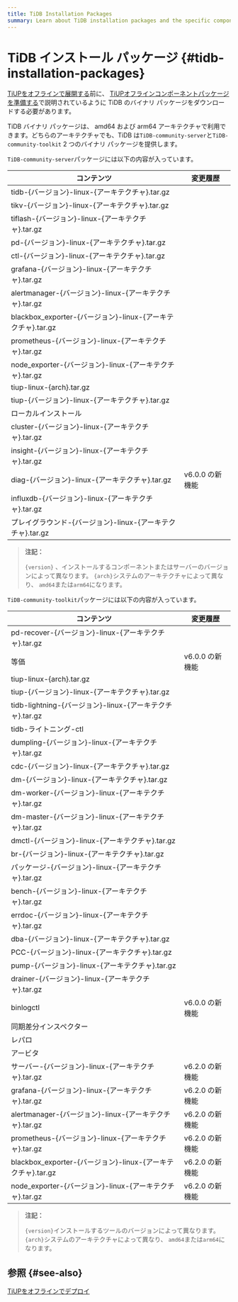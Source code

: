 ```yaml
---
title: TiDB Installation Packages
summary: Learn about TiDB installation packages and the specific components included.
---
```


# TiDB インストール パッケージ {#tidb-installation-packages}

[TiUPをオフラインで展開する](/production-deployment-using-tiup.md#deploy-tiup-offline)前に、 [TiUPオフラインコンポーネントパッケージを準備する](/production-deployment-using-tiup.md#prepare-the-tiup-offline-component-package)で説明されているように TiDB のバイナリ パッケージをダウンロードする必要があります。

TiDB バイナリ パッケージは、 amd64 および arm64 アーキテクチャで利用できます。どちらのアーキテクチャでも、TiDB は`TiDB-community-server`と`TiDB-community-toolkit` 2 つのバイナリ パッケージを提供します。

`TiDB-community-server`パッケージには以下の内容が入っています。

| コンテンツ                                            | 変更履歴        |
| ------------------------------------------------ | ----------- |
| tidb-{バージョン}-linux-{アーキテクチャ}.tar.gz              |             |
| tikv-{バージョン}-linux-{アーキテクチャ}.tar.gz              |             |
| tiflash-{バージョン}-linux-{アーキテクチャ}.tar.gz           |             |
| pd-{バージョン}-linux-{アーキテクチャ}.tar.gz                |             |
| ctl-{バージョン}-linux-{アーキテクチャ}.tar.gz               |             |
| grafana-{バージョン}-linux-{アーキテクチャ}.tar.gz           |             |
| alertmanager-{バージョン}-linux-{アーキテクチャ}.tar.gz      |             |
| blackbox_exporter-{バージョン}-linux-{アーキテクチャ}.tar.gz |             |
| prometheus-{バージョン}-linux-{アーキテクチャ}.tar.gz        |             |
| node_exporter-{バージョン}-linux-{アーキテクチャ}.tar.gz     |             |
| tiup-linux-{arch}.tar.gz                         |             |
| tiup-{バージョン}-linux-{アーキテクチャ}.tar.gz              |             |
| ローカルインストール                                       |             |
| cluster-{バージョン}-linux-{アーキテクチャ}.tar.gz           |             |
| insight-{バージョン}-linux-{アーキテクチャ}.tar.gz           |             |
| diag-{バージョン}-linux-{アーキテクチャ}.tar.gz              | v6.0.0 の新機能 |
| influxdb-{バージョン}-linux-{アーキテクチャ}.tar.gz          |             |
| プレイグラウンド-{バージョン}-linux-{アーキテクチャ}.tar.gz          |             |

> **注記：**
>
> `{version}` 、インストールするコンポーネントまたはサーバーのバージョンによって異なります。 `{arch}`システムのアーキテクチャによって異なり、 `amd64`または`arm64`になります。

`TiDB-community-toolkit`パッケージには以下の内容が入っています。

| コンテンツ                                            | 変更履歴        |
| ------------------------------------------------ | ----------- |
| pd-recover-{バージョン}-linux-{アーキテクチャ}.tar.gz        |             |
| 等価                                               | v6.0.0 の新機能 |
| tiup-linux-{arch}.tar.gz                         |             |
| tiup-{バージョン}-linux-{アーキテクチャ}.tar.gz              |             |
| tidb-lightning-{バージョン}-linux-{アーキテクチャ}.tar.gz    |             |
| tidb-ライトニング-ctl                                  |             |
| dumpling-{バージョン}-linux-{アーキテクチャ}.tar.gz          |             |
| cdc-{バージョン}-linux-{アーキテクチャ}.tar.gz               |             |
| dm-{バージョン}-linux-{アーキテクチャ}.tar.gz                |             |
| dm-worker-{バージョン}-linux-{アーキテクチャ}.tar.gz         |             |
| dm-master-{バージョン}-linux-{アーキテクチャ}.tar.gz         |             |
| dmctl-{バージョン}-linux-{アーキテクチャ}.tar.gz             |             |
| br-{バージョン}-linux-{アーキテクチャ}.tar.gz                |             |
| パッケージ-{バージョン}-linux-{アーキテクチャ}.tar.gz             |             |
| bench-{バージョン}-linux-{アーキテクチャ}.tar.gz             |             |
| errdoc-{バージョン}-linux-{アーキテクチャ}.tar.gz            |             |
| dba-{バージョン}-linux-{アーキテクチャ}.tar.gz               |             |
| PCC-{バージョン}-linux-{アーキテクチャ}.tar.gz               |             |
| pump-{バージョン}-linux-{アーキテクチャ}.tar.gz              |             |
| drainer-{バージョン}-linux-{アーキテクチャ}.tar.gz           |             |
| binlogctl                                        | v6.0.0 の新機能 |
| 同期差分インスペクター                                      |             |
| レパロ                                              |             |
| アービタ                                             |             |
| サーバー-{バージョン}-linux-{アーキテクチャ}.tar.gz              | v6.2.0 の新機能 |
| grafana-{バージョン}-linux-{アーキテクチャ}.tar.gz           | v6.2.0 の新機能 |
| alertmanager-{バージョン}-linux-{アーキテクチャ}.tar.gz      | v6.2.0 の新機能 |
| prometheus-{バージョン}-linux-{アーキテクチャ}.tar.gz        | v6.2.0 の新機能 |
| blackbox_exporter-{バージョン}-linux-{アーキテクチャ}.tar.gz | v6.2.0 の新機能 |
| node_exporter-{バージョン}-linux-{アーキテクチャ}.tar.gz     | v6.2.0 の新機能 |

> **注記：**
>
> `{version}`インストールするツールのバージョンによって異なります。 `{arch}`システムのアーキテクチャによって異なり、 `amd64`または`arm64`になります。

## 参照 {#see-also}

[TiUPをオフラインでデプロイ](/production-deployment-using-tiup.md#deploy-tiup-offline)
